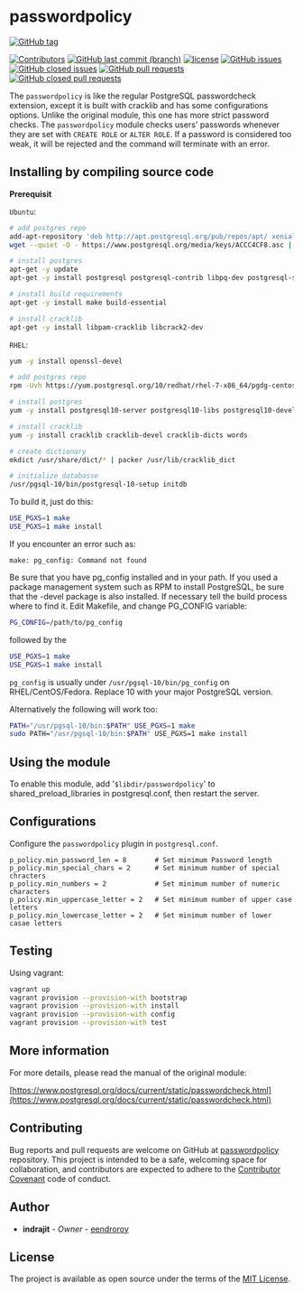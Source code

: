 # passwordpolicy

[![GitHub tag](https://img.shields.io/github/tag/eendroroy/passwordpolicy.svg)](https://github.com/eendroroy/passwordpolicy/tags)

[![Contributors](https://img.shields.io/github/contributors/eendroroy/passwordpolicy.svg)](https://github.com/eendroroy/passwordpolicy/graphs/contributors)
[![GitHub last commit (branch)](https://img.shields.io/github/last-commit/eendroroy/passwordpolicy/master.svg)](https://github.com/eendroroy/passwordpolicy)
[![license](https://img.shields.io/github/license/eendroroy/passwordpolicy.svg)](https://github.com/eendroroy/passwordpolicy/blob/master/LICENSE)
[![GitHub issues](https://img.shields.io/github/issues/eendroroy/passwordpolicy.svg)](https://github.com/eendroroy/passwordpolicy/issues)
[![GitHub closed issues](https://img.shields.io/github/issues-closed/eendroroy/passwordpolicy.svg)](https://github.com/eendroroy/passwordpolicy/issues?q=is%3Aissue+is%3Aclosed)
[![GitHub pull requests](https://img.shields.io/github/issues-pr/eendroroy/passwordpolicy.svg)](https://github.com/eendroroy/passwordpolicy/pulls)
[![GitHub closed pull requests](https://img.shields.io/github/issues-pr-closed/eendroroy/passwordpolicy.svg)](https://github.com/eendroroy/passwordpolicy/pulls?q=is%3Apr+is%3Aclosed)


The `passwordpolicy` is like the regular PostgreSQL passwordcheck extension, except it is built with cracklib and has some configurations options. Unlike the original module, this one has more strict password checks. The `passwordpolicy` module checks users' passwords whenever they are set with `CREATE ROLE` or `ALTER ROLE`. If a password is considered too weak, it will be rejected and the command will terminate with an error. 

## Installing by compiling source code

**Prerequisit**

`Ubuntu`:

```bash
# add postgres repo
add-apt-repository 'deb http://apt.postgresql.org/pub/repos/apt/ xenial-pgdg main'
wget --quiet -O - https://www.postgresql.org/media/keys/ACCC4CF8.asc | sudo apt-key add -

# install postgres
apt-get -y update
apt-get -y install postgresql postgresql-contrib libpq-dev postgresql-server-dev-all

# install build requirements
apt-get -y install make build-essential

# install cracklib
apt-get -y install libpam-cracklib libcrack2-dev
```


`RHEL`:

```bash
yum -y install openssl-devel

# add postgres repo
rpm -Uvh https://yum.postgresql.org/10/redhat/rhel-7-x86_64/pgdg-centos10-10-2.noarch.rpm

# install postgres
yum -y install postgresql10-server postgresql10-libs postgresql10-devel postgresql10-contrib

# install cracklib
yum -y install cracklib cracklib-devel cracklib-dicts words

# create dictionary
mkdict /usr/share/dict/* | packer /usr/lib/cracklib_dict

# initialize databasse
/usr/pgsql-10/bin/postgresql-10-setup initdb
```

To build it, just do this:

```bash
USE_PGXS=1 make
USE_PGXS=1 make install
```

If you encounter an error such as:

```
make: pg_config: Command not found
```

Be sure that you have pg_config installed and in your path. If you used 
a package management system such as RPM to install PostgreSQL, be sure 
that the -devel package is also installed. If necessary tell the build 
process where to find it. Edit Makefile, and change PG_CONFIG variable:

```bash
PG_CONFIG=/path/to/pg_config
```

followed by the

```bash
USE_PGXS=1 make
USE_PGXS=1 make install
```

`pg_config` is usually under `/usr/pgsql-10/bin/pg_config` on 
RHEL/CentOS/Fedora. Replace 10 with your major PostgreSQL version.

Alternatively the following will work too:

```bash
PATH="/usr/pgsql-10/bin:$PATH" USE_PGXS=1 make
sudo PATH="/usr/pgsql-10/bin:$PATH" USE_PGXS=1 make install
```

## Using the module

To enable this module, add '`$libdir/passwordpolicy`' to 
shared_preload_libraries in postgresql.conf, then restart the server.

## Configurations

Configure the `passwordpolicy` plugin in `postgresql.conf`.

```
p_policy.min_password_len = 8       # Set minimum Password length
p_policy.min_special_chars = 2      # Set minimum number of special chracters
p_policy.min_numbers = 2            # Set minimum number of numeric characters
p_policy.min_uppercase_letter = 2   # Set minimum number of upper case letters
p_policy.min_lowercase_letter = 2   # Set minimum number of lower casae letters
```

## Testing

Using vagrant:

```bash
vagrant up
vagrant provision --provision-with bootstrap
vagrant provision --provision-with install
vagrant provision --provision-with config
vagrant provision --provision-with test
```

## More information

For more details, please read the manual of the original module:

[https://www.postgresql.org/docs/current/static/passwordcheck.html](https://www.postgresql.org/docs/current/static/passwordcheck.html)

## Contributing

Bug reports and pull requests are welcome on GitHub at [passwordpolicy](https://github.com/eendroroy/passwordpolicy) repository.
This project is intended to be a safe, welcoming space for collaboration, and contributors are expected to adhere to the [Contributor Covenant](http://contributor-covenant.org) code of conduct.

## Author

* **indrajit** - *Owner* - [eendroroy](https://github.com/eendroroy)

## License

The project is available as open source under the terms of the [MIT License](http://opensource.org/licenses/MIT).

